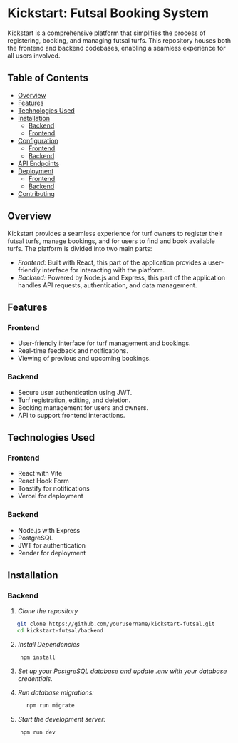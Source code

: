 # Kickstart: Futsal Booking System

Kickstart is a comprehensive platform that simplifies the process of registering, booking, and managing futsal turfs. This repository houses both the frontend and backend codebases, enabling a seamless experience for all users involved.

## Table of Contents

- [Overview](#overview)
- [Features](#features)
- [Technologies Used](#technologies-used)
- [Installation](#installation)
  - [Backend](#backend)
  - [Frontend](#frontend)
- [Configuration](#configuration)
  - [Frontend](#frontend-1)
  - [Backend](#backend-1)
- [API Endpoints](#api-endpoints)
- [Deployment](#deployment)
  - [Frontend](#frontend-2)
  - [Backend](#backend-2)
- [Contributing](#contributing)

## Overview

Kickstart provides a seamless experience for turf owners to register their futsal turfs, manage bookings, and for users to find and book available turfs. The platform is divided into two main parts:

- *Frontend:* Built with React, this part of the application provides a user-friendly interface for interacting with the platform.
- *Backend:* Powered by Node.js and Express, this part of the application handles API requests, authentication, and data management.

## Features

### Frontend
- User-friendly interface for turf management and bookings.
- Real-time feedback and notifications.
- Viewing of previous and upcoming bookings.

### Backend
- Secure user authentication using JWT.
- Turf registration, editing, and deletion.
- Booking management for users and owners.
- API to support frontend interactions.

## Technologies Used

### Frontend
- React with Vite
- React Hook Form
- Toastify for notifications
- Vercel for deployment

### Backend
- Node.js with Express
- PostgreSQL
- JWT for authentication
- Render for deployment

## Installation


### Backend

1. *Clone the repository*

```bash
   git clone https://github.com/yourusername/kickstart-futsal.git
   cd kickstart-futsal/backend
```

2. *Install Dependencies*
```bash
    npm install
```

3. *Set up your PostgreSQL database and update .env with your database credentials.*

4. *Run database migrations:*
```bash
      npm run migrate
```

5. *Start the development server:*
```bash
    npm run dev
```
